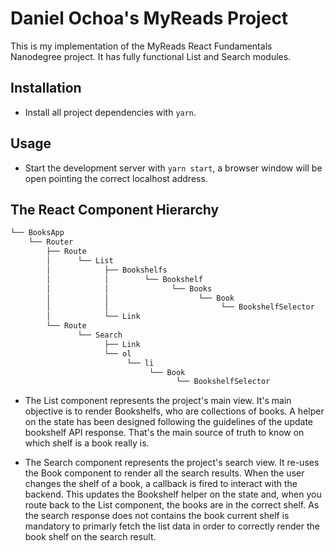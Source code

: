 # Daniel Ochoa's MyReads Project

This is my implementation of the MyReads React Fundamentals Nanodegree project. It has fully functional List and Search modules. 

## Installation

* Install all project dependencies with `yarn`.

## Usage

* Start the development server with `yarn start`, a browser window will be open pointing the correct localhost address.

## The React Component Hierarchy
```bash
└── BooksApp
    └── Router
        ├── Route
        │      └── List
        │            ├── Bookshelfs
        │            │        └── Bookshelf    
        │            │              └── Books
        │            │                    └── Book
        │            │                         └── BookshelfSelector
        │            └── Link
        └── Route
               └── Search
                     ├── Link
                     └── ol
                          └── li
                               └── Book
                                     └── BookshelfSelector
```

- The List component represents the project's main view. It's main objective is to render Bookshelfs, who are collections of books. A helper on the state has been designed following the guidelines of the update bookshelf API response. That's the main source of truth to know on which shelf is a book really is.

- The Search component represents the project's search view. It re-uses the Book component to render all the search results. When the user changes the shelf of a book, a callback is fired to interact with the backend. This updates the Bookshelf helper on the state and, when you route back to the List component, the books are in the correct shelf. As the search response does not contains the book current shelf is mandatory to primarly fetch the list data in order to correctly render the book shelf on the search result.
